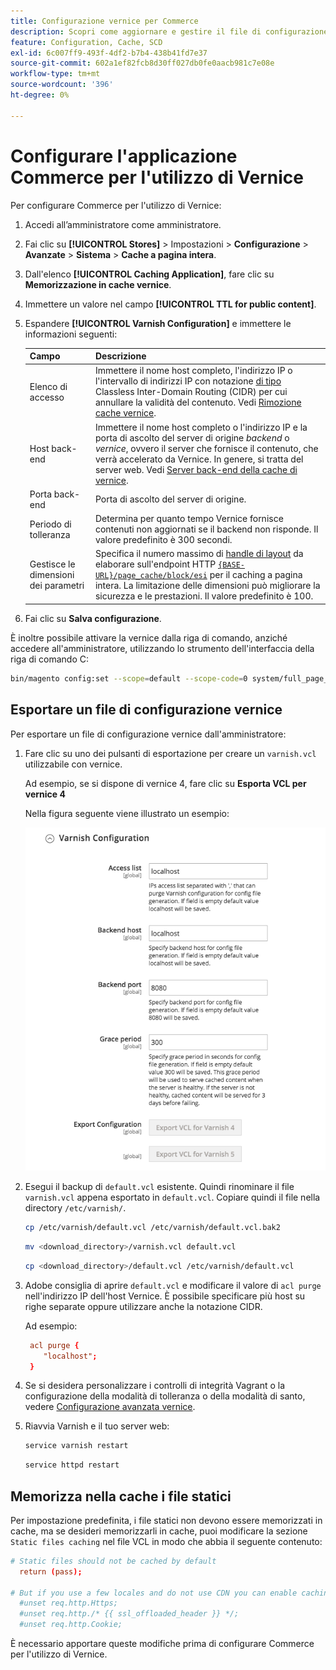 ```yaml
---
title: Configurazione vernice per Commerce
description: Scopri come aggiornare e gestire il file di configurazione di Vernice per l’applicazione Commerce.
feature: Configuration, Cache, SCD
exl-id: 6c007ff9-493f-4df2-b7b4-438b41fd7e37
source-git-commit: 602a1ef82fcb8d30ff027db0fe0aacb981c7e08e
workflow-type: tm+mt
source-wordcount: '396'
ht-degree: 0%

---
```


# Configurare l&#39;applicazione Commerce per l&#39;utilizzo di Vernice

Per configurare Commerce per l&#39;utilizzo di Vernice:

1. Accedi all’amministratore come amministratore.
1. Fai clic su **[!UICONTROL Stores]** > Impostazioni > **Configurazione** > **Avanzate** > **Sistema** > **Cache a pagina intera**.
1. Dall&#39;elenco **[!UICONTROL Caching Application]**, fare clic su **Memorizzazione in cache vernice**.
1. Immettere un valore nel campo **[!UICONTROL TTL for public content]**.
1. Espandere **[!UICONTROL Varnish Configuration]** e immettere le informazioni seguenti:

   | Campo | Descrizione |
   | ----- | ----------- |
   | Elenco di accesso | Immettere il nome host completo, l&#39;indirizzo IP o l&#39;intervallo di indirizzi IP con notazione [ di tipo ](https://www.digitalocean.com/community/tutorials/understanding-ip-addresses-subnets-and-cidr-notation-for-networking)Classless Inter-Domain Routing (CIDR) per cui annullare la validità del contenuto. Vedi [Rimozione cache vernice](https://varnish-cache.org/docs/3.0/tutorial/purging.html). |
   | Host back-end | Immettere il nome host completo o l&#39;indirizzo IP e la porta di ascolto del server di origine _backend_ o _vernice_, ovvero il server che fornisce il contenuto, che verrà accelerato da Vernice. In genere, si tratta del server web. Vedi [Server back-end della cache di vernice](https://www.varnish-cache.org/docs/trunk/users-guide/vcl-backends.html). |
   | Porta back-end | Porta di ascolto del server di origine. |
   | Periodo di tolleranza | Determina per quanto tempo Vernice fornisce contenuti non aggiornati se il backend non risponde. Il valore predefinito è 300 secondi. |
   | Gestisce le dimensioni dei parametri | Specifica il numero massimo di [handle di layout](https://developer.adobe.com/commerce/frontend-core/guide/layouts/#layout-handles) da elaborare sull&#39;endpoint HTTP [`{BASE-URL}/page_cache/block/esi`](use-varnish-esi.md) per il caching a pagina intera. La limitazione delle dimensioni può migliorare la sicurezza e le prestazioni. Il valore predefinito è 100. |

1. Fai clic su **Salva configurazione**.

È inoltre possibile attivare la vernice dalla riga di comando, anziché accedere all&#39;amministratore, utilizzando lo strumento dell&#39;interfaccia della riga di comando C:

```bash
bin/magento config:set --scope=default --scope-code=0 system/full_page_cache/caching_application 2
```

## Esportare un file di configurazione vernice

Per esportare un file di configurazione vernice dall&#39;amministratore:

1. Fare clic su uno dei pulsanti di esportazione per creare un `varnish.vcl` utilizzabile con vernice.

   Ad esempio, se si dispone di vernice 4, fare clic su **Esporta VCL per vernice 4**

   Nella figura seguente viene illustrato un esempio:

   ![Configura Commerce per l&#39;utilizzo di Vernice nell&#39;amministratore](../../assets/configuration/varnish-admin-22.png)

1. Esegui il backup di `default.vcl` esistente. Quindi rinominare il file `varnish.vcl` appena esportato in `default.vcl`. Copiare quindi il file nella directory `/etc/varnish/`.

   ```bash
   cp /etc/varnish/default.vcl /etc/varnish/default.vcl.bak2
   ```

   ```bash
   mv <download_directory>/varnish.vcl default.vcl
   ```

   ```bash
   cp <download_directory>/default.vcl /etc/varnish/default.vcl
   ```

1. Adobe consiglia di aprire `default.vcl` e modificare il valore di `acl purge` nell&#39;indirizzo IP dell&#39;host Vernice. È possibile specificare più host su righe separate oppure utilizzare anche la notazione CIDR.

   Ad esempio:

   ```conf
    acl purge {
       "localhost";
    }
   ```

1. Se si desidera personalizzare i controlli di integrità Vagrant o la configurazione della modalità di tolleranza o della modalità di santo, vedere [Configurazione avanzata vernice](config-varnish-advanced.md).

1. Riavvia Varnish e il tuo server web:

   ```bash
   service varnish restart
   ```

   ```bash
   service httpd restart
   ```

## Memorizza nella cache i file statici

Per impostazione predefinita, i file statici non devono essere memorizzati in cache, ma se desideri memorizzarli in cache, puoi modificare la sezione `Static files caching` nel file VCL in modo che abbia il seguente contenuto:

```conf
# Static files should not be cached by default
  return (pass);

# But if you use a few locales and do not use CDN you can enable caching static files by commenting previous line (#return (pass);) and uncommenting next 3 lines
  #unset req.http.Https;
  #unset req.http./* {{ ssl_offloaded_header }} */;
  #unset req.http.Cookie;
```

È necessario apportare queste modifiche prima di configurare Commerce per l&#39;utilizzo di Vernice.
